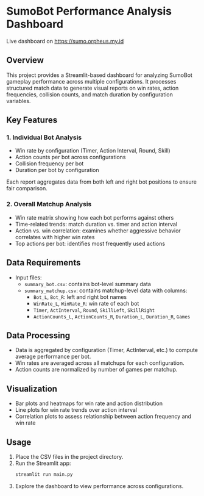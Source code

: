 # SumoBot Performance Analysis Dashboard

Live dashboard on https://sumo.orpheus.my.id

## Overview
This project provides a Streamlit-based dashboard for analyzing SumoBot gameplay performance across multiple configurations. It processes structured match data to generate visual reports on win rates, action frequencies, collision counts, and match duration by configuration variables.

## Key Features

### 1. Individual Bot Analysis
- Win rate by configuration (Timer, Action Interval, Round, Skill)
- Action counts per bot across configurations
- Collision frequency per bot
- Duration per bot by configuration

Each report aggregates data from both left and right bot positions to ensure fair comparison.

### 2. Overall Matchup Analysis
- Win rate matrix showing how each bot performs against others
- Time-related trends: match duration vs. timer and action interval
- Action vs. win correlation: examines whether aggressive behavior correlates with higher win rates
- Top actions per bot: identifies most frequently used actions

## Data Requirements
- Input files:
  - `summary_bot.csv`: contains bot-level summary data
  - `summary_matchup.csv`: contains matchup-level data with columns:
    - `Bot_L`, `Bot_R`: left and right bot names
    - `WinRate_L`, `WinRate_R`: win rate of each bot
    - `Timer`, `ActInterval`, `Round`, `SkillLeft`, `SkillRight`
    - `ActionCounts_L`, `ActionCounts_R`, `Duration_L`, `Duration_R`, `Games`

## Data Processing
- Data is aggregated by configuration (Timer, ActInterval, etc.) to compute average performance per bot.
- Win rates are averaged across all matchups for each configuration.
- Action counts are normalized by number of games per matchup.

## Visualization
- Bar plots and heatmaps for win rate and action distribution
- Line plots for win rate trends over action interval
- Correlation plots to assess relationship between action frequency and win rate

## Usage
1. Place the CSV files in the project directory.
2. Run the Streamlit app:
   ```bash
   streamlit run main.py
   ```
3. Explore the dashboard to view performance across configurations.